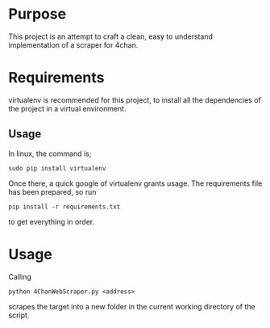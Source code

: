 # Purpose

This project is an attempt to craft a clean, easy to understand 
implementation of a scraper for 4chan. 

# Requirements
virtualenv is recommended for this project, to install all the 
dependencies of the project in a virtual environment.

## Usage 
In linux, the command is;
```
sudo pip install virtualenv
```
Once there, a quick google of virtualenv grants usage. The requirements file
has been prepared, so run
```
pip install -r requirements.txt
```
to get everything in order.


# Usage
Calling
```
python 4ChanWebScraper.py <address>
```
scrapes the target into a new folder in the current working directory of the script.
